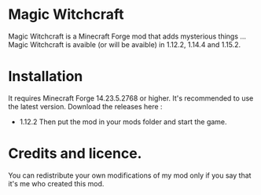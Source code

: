 # Magic Witchcraft
Magic Witchcraft is a Minecraft Forge mod that adds mysterious things ...
Magic Witchcraft is avaible (or will be avaible) in 1.12.2, 1.14.4 and 1.15.2.
# Installation
It requires Minecraft Forge 14.23.5.2768 or higher. It's recommended to use the latest version.
Download the releases here :
- 1.12.2
Then put the mod in your mods folder and start the game.
# Credits and licence.
You can redistribute your own modifications of my mod only if you say that it's me who created this mod.
